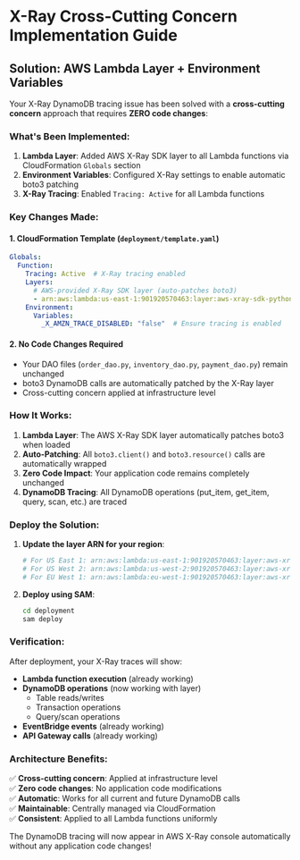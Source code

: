 # X-Ray Cross-Cutting Concern Implementation Guide

## Solution: AWS Lambda Layer + Environment Variables

Your X-Ray DynamoDB tracing issue has been solved with a **cross-cutting concern** approach that requires **ZERO code changes**:

### What's Been Implemented:

1. **Lambda Layer**: Added AWS X-Ray SDK layer to all Lambda functions via CloudFormation `Globals` section
2. **Environment Variables**: Configured X-Ray settings to enable automatic boto3 patching
3. **X-Ray Tracing**: Enabled `Tracing: Active` for all Lambda functions

### Key Changes Made:

#### 1. CloudFormation Template (`deployment/template.yaml`)
```yaml
Globals:
  Function:
    Tracing: Active  # X-Ray tracing enabled
    Layers:
      # AWS-provided X-Ray SDK layer (auto-patches boto3)
      - arn:aws:lambda:us-east-1:901920570463:layer:aws-xray-sdk-python38:1
    Environment:
      Variables:
        _X_AMZN_TRACE_DISABLED: "false"  # Ensure tracing is enabled
```

#### 2. No Code Changes Required
- Your DAO files (`order_dao.py`, `inventory_dao.py`, `payment_dao.py`) remain unchanged
- boto3 DynamoDB calls are automatically patched by the X-Ray layer
- Cross-cutting concern applied at infrastructure level

### How It Works:

1. **Lambda Layer**: The AWS X-Ray SDK layer automatically patches boto3 when loaded
2. **Auto-Patching**: All `boto3.client()` and `boto3.resource()` calls are automatically wrapped
3. **Zero Code Impact**: Your application code remains completely unchanged
4. **DynamoDB Tracing**: All DynamoDB operations (put_item, get_item, query, scan, etc.) are traced

### Deploy the Solution:

1. **Update the layer ARN for your region**:
   ```bash
   # For US East 1: arn:aws:lambda:us-east-1:901920570463:layer:aws-xray-sdk-python38:1
   # For US West 2: arn:aws:lambda:us-west-2:901920570463:layer:aws-xray-sdk-python38:1
   # For EU West 1: arn:aws:lambda:eu-west-1:901920570463:layer:aws-xray-sdk-python38:1
   ```

2. **Deploy using SAM**:
   ```bash
   cd deployment
   sam deploy
   ```

### Verification:

After deployment, your X-Ray traces will show:
- **Lambda function execution** (already working)
- **DynamoDB operations** (now working with layer)
  - Table reads/writes
  - Transaction operations
  - Query/scan operations
- **EventBridge events** (already working)
- **API Gateway calls** (already working)

### Architecture Benefits:

✅ **Cross-cutting concern**: Applied at infrastructure level  
✅ **Zero code changes**: No application code modifications  
✅ **Automatic**: Works for all current and future DynamoDB calls  
✅ **Maintainable**: Centrally managed via CloudFormation  
✅ **Consistent**: Applied to all Lambda functions uniformly  

The DynamoDB tracing will now appear in AWS X-Ray console automatically without any application code changes!
